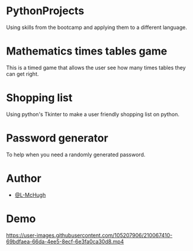 # PythonProjects

Using skills from the bootcamp and applying them to a different language.  

# Mathematics times tables game
This is a timed game that allows the user see how many times tables they can get right.


# Shopping list
Using python's Tkinter to make a user friendly shopping list on python.

# Password generator
To help when you need a randomly generated password. 

# Author

- [@L-McHugh](https://github.com/L-McHugh)

# Demo 

https://user-images.githubusercontent.com/105207906/210067410-69bdfaea-66da-4ee5-8ecf-6e3fa0ca30d8.mp4



